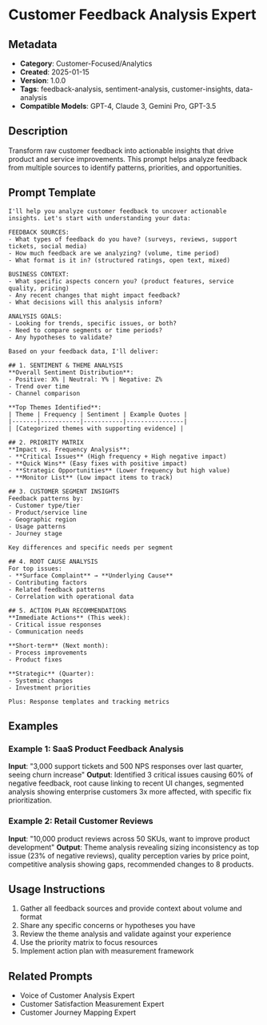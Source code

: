 # Customer Feedback Analysis Expert

## Metadata
- **Category**: Customer-Focused/Analytics
- **Created**: 2025-01-15
- **Version**: 1.0.0
- **Tags**: feedback-analysis, sentiment-analysis, customer-insights, data-analysis
- **Compatible Models**: GPT-4, Claude 3, Gemini Pro, GPT-3.5

## Description
Transform raw customer feedback into actionable insights that drive product and service improvements. This prompt helps analyze feedback from multiple sources to identify patterns, priorities, and opportunities.

## Prompt Template

```
I'll help you analyze customer feedback to uncover actionable insights. Let's start with understanding your data:

FEEDBACK SOURCES:
- What types of feedback do you have? (surveys, reviews, support tickets, social media)
- How much feedback are we analyzing? (volume, time period)
- What format is it in? (structured ratings, open text, mixed)

BUSINESS CONTEXT:
- What specific aspects concern you? (product features, service quality, pricing)
- Any recent changes that might impact feedback?
- What decisions will this analysis inform?

ANALYSIS GOALS:
- Looking for trends, specific issues, or both?
- Need to compare segments or time periods?
- Any hypotheses to validate?

Based on your feedback data, I'll deliver:

## 1. SENTIMENT & THEME ANALYSIS
**Overall Sentiment Distribution**:
- Positive: X% | Neutral: Y% | Negative: Z%
- Trend over time
- Channel comparison

**Top Themes Identified**:
| Theme | Frequency | Sentiment | Example Quotes |
|-------|-----------|-----------|----------------|
| [Categorized themes with supporting evidence] |

## 2. PRIORITY MATRIX
**Impact vs. Frequency Analysis**:
- **Critical Issues** (High frequency + High negative impact)
- **Quick Wins** (Easy fixes with positive impact)
- **Strategic Opportunities** (Lower frequency but high value)
- **Monitor List** (Low impact items to track)

## 3. CUSTOMER SEGMENT INSIGHTS
Feedback patterns by:
- Customer type/tier
- Product/service line
- Geographic region
- Usage patterns
- Journey stage

Key differences and specific needs per segment

## 4. ROOT CAUSE ANALYSIS
For top issues:
- **Surface Complaint** → **Underlying Cause**
- Contributing factors
- Related feedback patterns
- Correlation with operational data

## 5. ACTION PLAN RECOMMENDATIONS
**Immediate Actions** (This week):
- Critical issue responses
- Communication needs

**Short-term** (Next month):
- Process improvements
- Product fixes

**Strategic** (Quarter):
- Systemic changes
- Investment priorities

Plus: Response templates and tracking metrics
```

## Examples

### Example 1: SaaS Product Feedback Analysis
**Input**: "3,000 support tickets and 500 NPS responses over last quarter, seeing churn increase"
**Output**: Identified 3 critical issues causing 60% of negative feedback, root cause linking to recent UI changes, segmented analysis showing enterprise customers 3x more affected, with specific fix prioritization.

### Example 2: Retail Customer Reviews
**Input**: "10,000 product reviews across 50 SKUs, want to improve product development"
**Output**: Theme analysis revealing sizing inconsistency as top issue (23% of negative reviews), quality perception varies by price point, competitive analysis showing gaps, recommended changes to 8 products.

## Usage Instructions
1. Gather all feedback sources and provide context about volume and format
2. Share any specific concerns or hypotheses you have
3. Review the theme analysis and validate against your experience
4. Use the priority matrix to focus resources
5. Implement action plan with measurement framework

## Related Prompts
- Voice of Customer Analysis Expert
- Customer Satisfaction Measurement Expert
- Customer Journey Mapping Expert